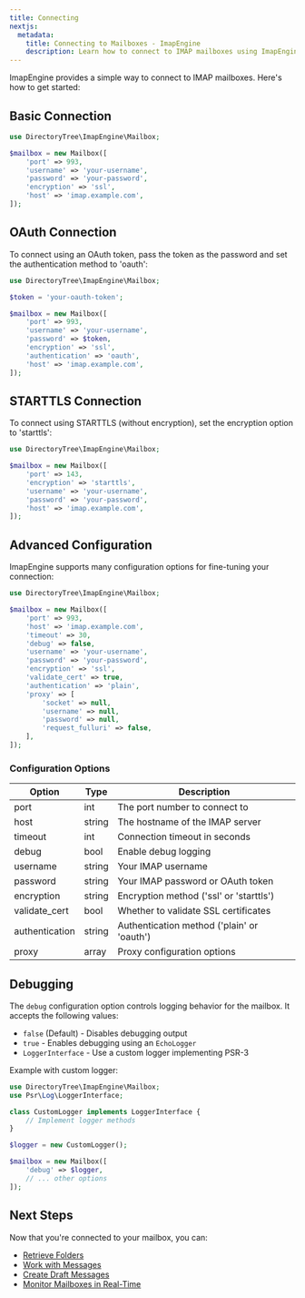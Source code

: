 ```yaml
---
title: Connecting
nextjs:
  metadata:
    title: Connecting to Mailboxes - ImapEngine
    description: Learn how to connect to IMAP mailboxes using ImapEngine. Discover different connection methods including basic, OAuth, and STARTTLS connections.
---
```


ImapEngine provides a simple way to connect to IMAP mailboxes. Here's how to get started:

## Basic Connection

```php
use DirectoryTree\ImapEngine\Mailbox;

$mailbox = new Mailbox([
    'port' => 993,
    'username' => 'your-username',
    'password' => 'your-password',
    'encryption' => 'ssl',
    'host' => 'imap.example.com',
]);
```

## OAuth Connection

To connect using an OAuth token, pass the token as the password and set the authentication method to 'oauth':

```php
use DirectoryTree\ImapEngine\Mailbox;

$token = 'your-oauth-token';

$mailbox = new Mailbox([
    'port' => 993,
    'username' => 'your-username',
    'password' => $token,
    'encryption' => 'ssl',
    'authentication' => 'oauth',
    'host' => 'imap.example.com',
]);
```

## STARTTLS Connection

To connect using STARTTLS (without encryption), set the encryption option to 'starttls':

```php
use DirectoryTree\ImapEngine\Mailbox;

$mailbox = new Mailbox([
    'port' => 143,
    'encryption' => 'starttls',
    'username' => 'your-username',
    'password' => 'your-password',
    'host' => 'imap.example.com',
]);
```

## Advanced Configuration

ImapEngine supports many configuration options for fine-tuning your connection:

```php
use DirectoryTree\ImapEngine\Mailbox;

$mailbox = new Mailbox([
    'port' => 993,
    'host' => 'imap.example.com',
    'timeout' => 30,
    'debug' => false,
    'username' => 'your-username',
    'password' => 'your-password',
    'encryption' => 'ssl',
    'validate_cert' => true,
    'authentication' => 'plain',
    'proxy' => [
        'socket' => null,
        'username' => null,
        'password' => null,
        'request_fulluri' => false,
    ],
]);
```

### Configuration Options

| Option         | Type   | Description                                |
| -------------- | ------ | ------------------------------------------ |
| port           | int    | The port number to connect to              |
| host           | string | The hostname of the IMAP server            |
| timeout        | int    | Connection timeout in seconds              |
| debug          | bool   | Enable debug logging                       |
| username       | string | Your IMAP username                         |
| password       | string | Your IMAP password or OAuth token          |
| encryption     | string | Encryption method ('ssl' or 'starttls')    |
| validate_cert  | bool   | Whether to validate SSL certificates       |
| authentication | string | Authentication method ('plain' or 'oauth') |
| proxy          | array  | Proxy configuration options                |

## Debugging

The `debug` configuration option controls logging behavior for the mailbox. It accepts the following values:

- `false` (Default) - Disables debugging output
- `true` - Enables debugging using an `EchoLogger`
- `LoggerInterface` - Use a custom logger implementing PSR-3

Example with custom logger:

```php
use DirectoryTree\ImapEngine\Mailbox;
use Psr\Log\LoggerInterface;

class CustomLogger implements LoggerInterface {
    // Implement logger methods
}

$logger = new CustomLogger();

$mailbox = new Mailbox([
    'debug' => $logger,
    // ... other options
]);
```

## Next Steps

Now that you're connected to your mailbox, you can:

- [Retrieve Folders](/docs/usage/retrieving-folders)
- [Work with Messages](/docs/usage/retrieving-messages)
- [Create Draft Messages](/docs/usage/creating-draft-messages)
- [Monitor Mailboxes in Real-Time](/docs/usage/real-time-monitoring)
